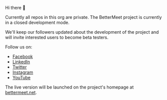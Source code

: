 Hi there 👋

Currently all repos in this org are private. The BetterMeet project is currently in a closed development mode.

We'll keep our followers updated about the development of the project and will invite interested users to become beta testers.

Follow us on:
- [Facebook](https://www.facebook.com/BetterMeet.net)
- [LinkedIn](https://www.linkedin.com/showcase/bettermeet/)
- [Twitter](https://twitter.com/bettermeetnet)
- [Instagram](https://www.instagram.com/bettermeetnet/)
- [YouTube](https://www.youtube.com/channel/UCD1AIJFzM1qq70pA6x6GM_w?sub_confirmation=1)

The live version will be launched on the project's homepage at [bettermeet.net](https://bettermeet.net/).
